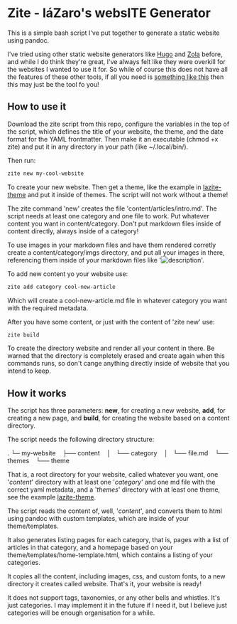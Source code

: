 # Zite - láZaro's websITE Generator

This is a simple bash script I've put together to generate a static website
using pandoc.

I've tried using other static website generators like
[Hugo](https://gohugo.io/) and [Zola](https://www.getzola.org/) before, and
while I do think they're great, I've always felt like they were overkill for
the websites I wanted to use it for. So while of course this does not have all
the features of these other tools, if all you need is [something like
this](https://rodrigueslazaro.github.io/) then this may just be the tool fo
you!

## How to use it

Download the zite script from this repo, configure the variables in the top of
the script, which defines the title of your website, the theme, and the date
format for the YAML frontmatter. Then make it an executable (chmod +x zite) and
put it in any directory in your path (like ~/.local/bin/).

Then run:

```bash 
zite new my-cool-website 
```

To create your new website. Then get a theme, like the example in
[lazite-theme](https://github.com/rodrigueslazaro/lazite-theme) and put it
inside of themes. The script will not work without a theme!

The zite command 'new' creates the file 'content/articles/intro.md'. The script
needs at least one category and one file to work. Put whatever content you want
in content/category. Don't put markdown files inside of content directly,
always inside of a category!

To use images in your markdown files and have them rendered corretly create a
content/category/imgs directory, and put all your images in there, referencing
them inside of your markdown files like '![description](imgs/myimage.png)'.

To add new content yo your website use:

```bash 
zite add category cool-new-article
```

Which will create a cool-new-article.md file in whatever category you want with
the required metadata.

After you have some content, or just with the content of 'zite new' use:

```bash 
zite build
```

To create the directory website and render all your content in there. Be warned
that the directory is completely erased and create again when this commands runs,
so don't cange anything directly inside of website that you intend to keep.

## How it works

The script has three parameters: **new**, for creating a new website, **add**,
for creating a new page, and **build**, for creating the website based on a
content directory.

The script needs the following directory structure:

.
└─ my-website
   ├── content
   │   └── category
   │       └── file.md
   └── themes
       └── theme

That is, a root directory for your website, called whatever you want, one
'*content*' directory with at least one '*category*' and one md file with the
correct yaml metadata, and a '*themes*' directory with at least one theme, see
the example [lazite-theme](https://github.com/rodrigueslazaro/lazite-theme).

The script reads the content of, well, '*content*', and converts them to html
using pandoc with custom templates, which are inside of your theme/templates.

It also generates listing pages for each category, that is, pages with a list
of articles in that category, and a homepage based on your
theme/templates/home-template.html, which contains a listing of your
categories.

It copies all the content, including images, css, and custom fonts, to a new
directory it creates called website. That's it, your website is ready!

It does not support tags, taxonomies, or any other bells and whistles. It's
just categories. I may implement it in the future if I need it, but I believe
just categories will be enough organisation for a while.

